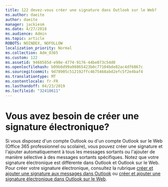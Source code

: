 ```yaml
---
title: 122 devez-vous créer une signature dans Outlook sur le Web?
ms.author: daeite
author: daeite
manager: jackiesm
ms.date: 4/27/2018
ms.audience: Admin
ms.topic: article
ROBOTS: NOINDEX, NOFOLLOW
localization_priority: Normal
ms.collection: Adm_O365
ms.custom: 122
ms.assetid: 9468585d-e98e-4774-9176-44be073c54d0
ms.openlocfilehash: b09b8d99a98865423b0c77104bde82ac4df6867c
ms.sourcegitcommit: 9d78905c512192ffc4675468abd2efc5f2e4baf4
ms.translationtype: MT
ms.contentlocale: fr-FR
ms.lasthandoff: 04/23/2019
ms.locfileid: "32418611"
---
```

# <a name="need-to-create-an-email-signature"></a>Vous avez besoin de créer une signature électronique?

Si vous disposez d'un compte Outlook ou d'un compte Outlook sur le Web (Office 365 professionnel ou scolaire), vous pouvez créer une signature et l'ajouter automatiquement à tous les messages sortants ou l'ajouter de manière sélective à des messages sortants spécifiques. Notez que votre signature électronique est différente dans Outlook et Outlook sur le Web. Pour créer votre signature électronique, consultez la rubrique [créer et ajouter une signature aux messages dans Outlook](https://support.office.com/article/8ee5d4f4-68fd-464a-a1c1-0e1c80bb27f2.aspx) ou [créer et ajouter une signature électronique dans Outlook sur le Web](https://support.office.com/article/5ff9dcfd-d3f1-447b-b2e9-39f91b074ea3.aspx).


